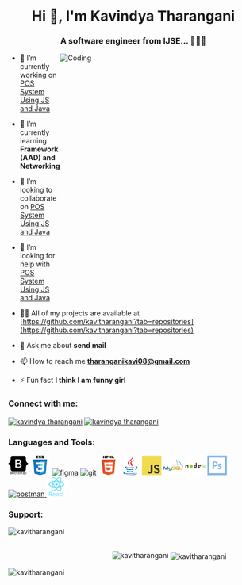 
<h1 align="center">Hi 👋, I'm Kavindya Tharangani</h1>
<h3 align="center">A software engineer from IJSE... 🎯🎯🎯</h3>

<img  align ="right" alt="Coding" width="400" height="500" src ="https://i.pinimg.com/originals/0c/34/27/0c34272909ee2a4db5606a014082312b.gif">


- 🔭 I’m currently working on [POS System Using JS and Java](https://github.com/kavitharangani/Assignment_11-main.git)

- 🌱 I’m currently learning **Framework(AAD) and Networking**

- 👯 I’m looking to collaborate on [POS System Using JS and Java](https://github.com/kavitharangani/Assignment_11-main.git)

- 🤝 I’m looking for help with [POS System Using JS and Java](https://github.com/kavitharangani/Assignment_11-main.git)

- 👨‍💻 All of my projects are available at [https://github.com/kavitharangani?tab=repositories](https://github.com/kavitharangani?tab=repositories)

- 💬 Ask me about **send mail**

- 📫 How to reach me **tharanganikavi08@gmail.com**

- ⚡ Fun fact **I think I am funny girl**

<h3 align="left">Connect with me:</h3>
<p align="left">
<a href="https://linkedin.com/in/kavindya tharangani" target="blank"><img align="center" src="https://raw.githubusercontent.com/rahuldkjain/github-profile-readme-generator/master/src/images/icons/Social/linked-in-alt.svg" alt="kavindya tharangani" height="30" width="40" /></a>
<a href="https://fb.com/kavindya tharangani" target="blank"><img align="center" src="https://raw.githubusercontent.com/rahuldkjain/github-profile-readme-generator/master/src/images/icons/Social/facebook.svg" alt="kavindya tharangani" height="30" width="40" /></a>
</p>

<h3 align="left">Languages and Tools:</h3>
<p align="left"> <a href="https://getbootstrap.com" target="_blank" rel="noreferrer"> <img src="https://raw.githubusercontent.com/devicons/devicon/master/icons/bootstrap/bootstrap-plain-wordmark.svg" alt="bootstrap" width="40" height="40"/> </a> <a href="https://www.w3schools.com/css/" target="_blank" rel="noreferrer"> <img src="https://raw.githubusercontent.com/devicons/devicon/master/icons/css3/css3-original-wordmark.svg" alt="css3" width="40" height="40"/> </a> <a href="https://www.figma.com/" target="_blank" rel="noreferrer"> <img src="https://www.vectorlogo.zone/logos/figma/figma-icon.svg" alt="figma" width="40" height="40"/> </a> <a href="https://git-scm.com/" target="_blank" rel="noreferrer"> <img src="https://www.vectorlogo.zone/logos/git-scm/git-scm-icon.svg" alt="git" width="40" height="40"/> </a> <a href="https://www.w3.org/html/" target="_blank" rel="noreferrer"> <img src="https://raw.githubusercontent.com/devicons/devicon/master/icons/html5/html5-original-wordmark.svg" alt="html5" width="40" height="40"/> </a> <a href="https://www.java.com" target="_blank" rel="noreferrer"> <img src="https://raw.githubusercontent.com/devicons/devicon/master/icons/java/java-original.svg" alt="java" width="40" height="40"/> </a> <a href="https://developer.mozilla.org/en-US/docs/Web/JavaScript" target="_blank" rel="noreferrer"> <img src="https://raw.githubusercontent.com/devicons/devicon/master/icons/javascript/javascript-original.svg" alt="javascript" width="40" height="40"/> </a> <a href="https://www.mysql.com/" target="_blank" rel="noreferrer"> <img src="https://raw.githubusercontent.com/devicons/devicon/master/icons/mysql/mysql-original-wordmark.svg" alt="mysql" width="40" height="40"/> </a> <a href="https://nodejs.org" target="_blank" rel="noreferrer"> <img src="https://raw.githubusercontent.com/devicons/devicon/master/icons/nodejs/nodejs-original-wordmark.svg" alt="nodejs" width="40" height="40"/> </a> <a href="https://www.photoshop.com/en" target="_blank" rel="noreferrer"> <img src="https://raw.githubusercontent.com/devicons/devicon/master/icons/photoshop/photoshop-line.svg" alt="photoshop" width="40" height="40"/> </a> <a href="https://postman.com" target="_blank" rel="noreferrer"> <img src="https://www.vectorlogo.zone/logos/getpostman/getpostman-icon.svg" alt="postman" width="40" height="40"/> </a> <a href="https://reactjs.org/" target="_blank" rel="noreferrer"> <img src="https://raw.githubusercontent.com/devicons/devicon/master/icons/react/react-original-wordmark.svg" alt="react" width="40" height="40"/> </a> </p>

<h3 align="left">Support:</h3>
<p><a href="https://www.buymeacoffee.com/kavitharangani"> <img align="left" src="https://cdn.buymeacoffee.com/buttons/v2/default-yellow.png" height="50" width="210" alt="kavitharangani" /></a></p><br><br>

<p><img align="left" src="https://github-readme-stats.vercel.app/api/top-langs?username=kavitharangani&show_icons=true&locale=en&layout=compact" alt="kavitharangani" /></p>

<p>&nbsp;<img align="center" src="https://github-readme-stats.vercel.app/api?username=kavitharangani&show_icons=true&locale=en" alt="kavitharangani" /></p>

<p><img align="center" src="https://github-readme-streak-stats.herokuapp.com/?user=kavitharangani&" alt="kavitharangani" /></p>



